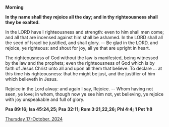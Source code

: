 **Morning**

**In thy name shall they rejoice all the day; and in thy righteousness shall they be exalted.**
 
In the LORD have I righteousness and strength: even to him shall men come; and all that are incensed against him shall be ashamed. In the LORD shall all the seed of Israel be justified, and shall glory. -- Be glad in the LORD, and rejoice, ye righteous: and shout for joy, all ye that are upright in heart.
 
The righteousness of God without the law is manifested, being witnessed by the law and the prophets; even the righteousness of God which is by faith of Jesus Christ unto all and upon all them that believe. To declare ... at this time his righteousness: that he might be just, and the justifier of him which believeth in Jesus.
 
Rejoice in the Lord alway: and again I say, Rejoice. -- Whom having not seen, ye love; in whom, though now ye see him not, yet believing, ye rejoice with joy unspeakable and full of glory.  

**Psa 89:16; Isa 45:24,25; Psa 32:11; Rom 3:21,22,26; Phl 4:4; 1 Pet 1:8**

[Thursday 17-October, 2024](https://t.me/daily_light)
